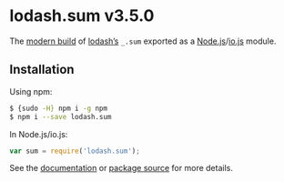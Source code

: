 # lodash.sum v3.5.0

The [modern build](https://github.com/lodash/lodash/wiki/Build-Differences) of [lodash’s](https://lodash.com/) `_.sum` exported as a [Node.js](http://nodejs.org/)/[io.js](https://iojs.org/) module.

## Installation

Using npm:

```bash
$ {sudo -H} npm i -g npm
$ npm i --save lodash.sum
```

In Node.js/io.js:

```js
var sum = require('lodash.sum');
```

See the [documentation](https://lodash.com/docs#sum) or [package source](https://github.com/lodash/lodash/blob/3.5.0-npm-packages/lodash.sum) for more details.
